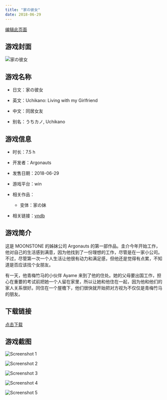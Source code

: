 ```yaml
---
title: "家の彼女"
date: 2018-06-29
---
```

[编辑此页面](https://github.com/ACG-3/ADV3-source/blob/main/source/_posts/games/%E5%AE%B6%E3%81%AE%E5%BD%BC%E5%A5%B3.md)

## 游戏封面

![家の彼女](https%3A//pan.timero.xyz/onedrive/img_lib_001/%E5%AE%B6%E3%81%AE%E5%BD%BC%E5%A5%B3_cover.avif)


## 游戏名称

- 日文：家の彼女
- 英文：Uchikano: Living with my Girlfriend
- 中文：同居女友

- 别名：うちカノ, Uchikano


## 游戏信息

- 时长：7.5 h
- 开发者：Argonauts
- 发售日期：2018-06-29
- 游戏平台：win
- 相关作品：
   - 变体：家の妹

- 相关链接：[vndb](https://vndb.org/v22658)


## 游戏简介

这是 MOONSTONE 的姊妹公司 Argonauts 的第一部作品。圭介今年开始工作，他对自己的生活感到满意，因为他找到了一份理想的工作，尽管是在一家小公司。不过，尽管第一次一个人生活让他很有动力和满足感，但他还是觉得有点累，不知道是否应该找个女朋友。

有一天，他青梅竹马的小伙伴 Ayame 来到了他的住处。她的父母要出国工作，担心在重要的考试前把她一个人留在家里，所以让她和他住在一起，因为他和他们的家人关系很好。同住在一个屋檐下，他们很快就开始把对方视为不仅仅是青梅竹马的朋友。




## 下载链接

[点击下载](https://pan.timero.xyz/onedrive/adv_lib_001/%E5%AE%B6%E3%81%AE%E5%BD%BC%E5%A5%B3)


## 游戏截图


![Screenshot 1](https%3A//pan.timero.xyz/onedrive/img_lib_001/%E5%AE%B6%E3%81%AE%E5%BD%BC%E5%A5%B3_Screenshot_1.avif)

![Screenshot 2](https%3A//pan.timero.xyz/onedrive/img_lib_001/%E5%AE%B6%E3%81%AE%E5%BD%BC%E5%A5%B3_Screenshot_2.avif)

![Screenshot 3](https%3A//pan.timero.xyz/onedrive/img_lib_001/%E5%AE%B6%E3%81%AE%E5%BD%BC%E5%A5%B3_Screenshot_3.avif)

![Screenshot 4](https%3A//pan.timero.xyz/onedrive/img_lib_001/%E5%AE%B6%E3%81%AE%E5%BD%BC%E5%A5%B3_Screenshot_4.avif)

![Screenshot 5](https%3A//pan.timero.xyz/onedrive/img_lib_001/%E5%AE%B6%E3%81%AE%E5%BD%BC%E5%A5%B3_Screenshot_5.avif)

